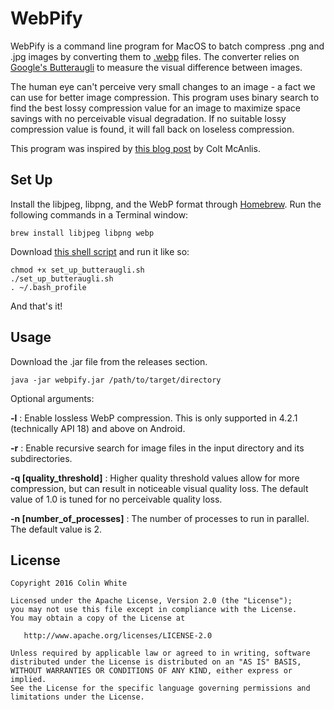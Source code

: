 # WebPify
WebPify is a command line program for MacOS to batch compress .png and .jpg images by converting them to [.webp](https://developers.google.com/speed/webp/) files. The converter relies on [Google's Butteraugli](https://github.com/google/butteraugli) to measure the visual difference between images.

The human eye can't perceive very small changes to an image - a fact we can use for better image compression.
This program uses binary search to find the best lossy compression value for an image to maximize space savings with no perceivable visual degradation. If no suitable lossy compression value is found, it will fall back on loseless compression.

This program was inspired by [this blog post](https://medium.com/@duhroach/reducing-jpg-file-size-e5b27df3257c#.u6yh62vjk) by Colt McAnlis.

## Set Up
Install the libjpeg, libpng, and the WebP format through [Homebrew](http://brew.sh). Run the following commands in a Terminal window:

    brew install libjpeg libpng webp

Download [this shell script](set_up_butteraugli.sh) and run it like so:

    chmod +x set_up_butteraugli.sh
    ./set_up_butteraugli.sh
    . ~/.bash_profile

And that's it!

## Usage
Download the .jar file from the releases section.

    java -jar webpify.jar /path/to/target/directory

Optional arguments:

**-l** : Enable lossless WebP compression. This is only supported in 4.2.1 (technically API 18) and above on Android.

**-r** : Enable recursive search for image files in the input directory and its subdirectories.

**-q [quality_threshold]** : Higher quality threshold values allow for more compression, but can result in noticeable visual quality loss. The default value of 1.0 is tuned for no perceivable quality loss.

**-n [number_of_processes]** : The number of processes to run in parallel. The default value is 2.

## License
    Copyright 2016 Colin White

    Licensed under the Apache License, Version 2.0 (the "License");
    you may not use this file except in compliance with the License.
    You may obtain a copy of the License at

       http://www.apache.org/licenses/LICENSE-2.0

    Unless required by applicable law or agreed to in writing, software
    distributed under the License is distributed on an "AS IS" BASIS,
    WITHOUT WARRANTIES OR CONDITIONS OF ANY KIND, either express or implied.
    See the License for the specific language governing permissions and
    limitations under the License.
